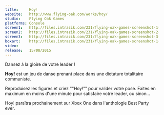 ```yaml
---
title:     Hoy!
website:   http://www.flying-oak.com/works/hoy/
studio:    Flying Oak Games
platforms: Console
screen1:   http://files.intrazik.com/231/flying-oak-games-screenshot-1-3133-493-20150423-164022.png
screen2:   http://files.intrazik.com/231/flying-oak-games-screenshot-2-3371-493-20150423-164023.jpg
screen3:   http://files.intrazik.com/231/flying-oak-games-screenshot-3-3373-493-20150423-164023.jpg
boxart:    http://files.intrazik.com/231/flying-oak-games-screenshot-1-3133-493-20150423-164022.png
video:
release:   15/08/2015
---
```


Dansez à la gloire de votre leader !

**Hoy!** est un jeu de danse prenant place dans une dictature totalitaire communiste.

Reproduisez les figures et criez ""Hoy!"" pour valider votre pose. Faites en maximum en moins d'une minute pour satisfaire votre leader, ou sinon...

Hoy! paraîtra prochainement sur Xbox One dans l'anthologie Best Party ever.
